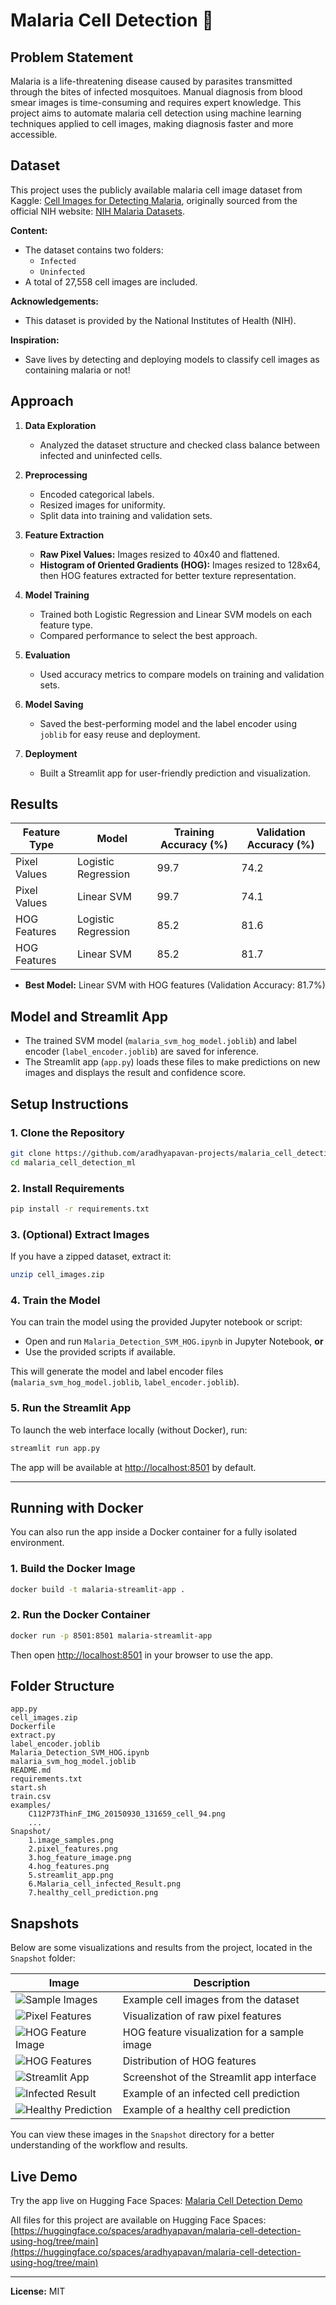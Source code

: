 

# Malaria Cell Detection 🚀

## Problem Statement
Malaria is a life-threatening disease caused by parasites transmitted through the bites of infected mosquitoes. Manual diagnosis from blood smear images is time-consuming and requires expert knowledge. This project aims to automate malaria cell detection using machine learning techniques applied to cell images, making diagnosis faster and more accessible.

## Dataset

This project uses the publicly available malaria cell image dataset from Kaggle: [Cell Images for Detecting Malaria](https://www.kaggle.com/datasets/iarunava/cell-images-for-detecting-malaria/data), originally sourced from the official NIH website: [NIH Malaria Datasets](https://ceb.nlm.nih.gov/repositories/malaria-datasets/).

**Content:**
- The dataset contains two folders:
  - `Infected`
  - `Uninfected`
- A total of 27,558 cell images are included.

**Acknowledgements:**
- This dataset is provided by the National Institutes of Health (NIH).

**Inspiration:**
- Save lives by detecting and deploying models to classify cell images as containing malaria or not!

## Approach

1. **Data Exploration**
   - Analyzed the dataset structure and checked class balance between infected and uninfected cells.

2. **Preprocessing**
   - Encoded categorical labels.
   - Resized images for uniformity.
   - Split data into training and validation sets.

3. **Feature Extraction**
   - **Raw Pixel Values:** Images resized to 40x40 and flattened.
   - **Histogram of Oriented Gradients (HOG):** Images resized to 128x64, then HOG features extracted for better texture representation.

4. **Model Training**
   - Trained both Logistic Regression and Linear SVM models on each feature type.
   - Compared performance to select the best approach.

5. **Evaluation**
   - Used accuracy metrics to compare models on training and validation sets.

6. **Model Saving**
   - Saved the best-performing model and the label encoder using `joblib` for easy reuse and deployment.

7. **Deployment**
   - Built a Streamlit app for user-friendly prediction and visualization.

## Results

| Feature Type   | Model                | Training Accuracy (%) | Validation Accuracy (%) |
|----------------|----------------------|----------------------|------------------------|
| Pixel Values   | Logistic Regression  | 99.7                 | 74.2                   |
| Pixel Values   | Linear SVM           | 99.7                 | 74.1                   |
| HOG Features   | Logistic Regression  | 85.2                 | 81.6                   |
| HOG Features   | Linear SVM           | 85.2                 | 81.7                   |

- **Best Model:** Linear SVM with HOG features (Validation Accuracy: 81.7%)

## Model and Streamlit App

- The trained SVM model (`malaria_svm_hog_model.joblib`) and label encoder (`label_encoder.joblib`) are saved for inference.
- The Streamlit app (`app.py`) loads these files to make predictions on new images and displays the result and confidence score.

## Setup Instructions

### 1. Clone the Repository

```bash
git clone https://github.com/aradhyapavan-projects/malaria_cell_detection_ml
cd malaria_cell_detection_ml
```

### 2. Install Requirements

```bash
pip install -r requirements.txt
```

### 3. (Optional) Extract Images

If you have a zipped dataset, extract it:

```bash
unzip cell_images.zip
```

### 4. Train the Model

You can train the model using the provided Jupyter notebook or script:

- Open and run `Malaria_Detection_SVM_HOG.ipynb` in Jupyter Notebook, **or**
- Use the provided scripts if available.

This will generate the model and label encoder files (`malaria_svm_hog_model.joblib`, `label_encoder.joblib`).

### 5. Run the Streamlit App

To launch the web interface locally (without Docker), run:

```bash
streamlit run app.py
```

The app will be available at [http://localhost:8501](http://localhost:8501) by default.

---

## Running with Docker

You can also run the app inside a Docker container for a fully isolated environment.

### 1. Build the Docker Image

```bash
docker build -t malaria-streamlit-app .
```

### 2. Run the Docker Container

```bash
docker run -p 8501:8501 malaria-streamlit-app
```

Then open [http://localhost:8501](http://localhost:8501) in your browser to use the app.

## Folder Structure

```
app.py
cell_images.zip
Dockerfile
extract.py
label_encoder.joblib
Malaria_Detection_SVM_HOG.ipynb
malaria_svm_hog_model.joblib
README.md
requirements.txt
start.sh
train.csv
examples/
    C112P73ThinF_IMG_20150930_131659_cell_94.png
    ...
Snapshot/
    1.image_samples.png
    2.pixel_features.png
    3.hog_feature_image.png
    4.hog_features.png
    5.streamlit_app.png
    6.Malaria_cell_infected_Result.png
    7.healthy_cell_prediction.png
```

## Snapshots

Below are some visualizations and results from the project, located in the `Snapshot` folder:

| Image | Description |
|-------|-------------|
| ![Sample Images](Snapshot/1.image_samples.png) | Example cell images from the dataset |
| ![Pixel Features](Snapshot/2.pixel_features.png) | Visualization of raw pixel features |
| ![HOG Feature Image](Snapshot/3.hog_feature_image.png) | HOG feature visualization for a sample image |
| ![HOG Features](Snapshot/4.hog_features.png) | Distribution of HOG features |
| ![Streamlit App](Snapshot/5.streamlit_app.png) | Screenshot of the Streamlit app interface |
| ![Infected Result](Snapshot/6.Malaria_cell_infected_Result.png) | Example of an infected cell prediction |
| ![Healthy Prediction](Snapshot/7.healthy_cell_prediction.png) | Example of a healthy cell prediction |

You can view these images in the `Snapshot` directory for a better understanding of the workflow and results.



## Live Demo

Try the app live on Hugging Face Spaces: [Malaria Cell Detection Demo](https://huggingface.co/spaces/aradhyapavan/malaria-cell-detection-using-hog/)

All files for this project are available on Hugging Face Spaces: [https://huggingface.co/spaces/aradhyapavan/malaria-cell-detection-using-hog/tree/main](https://huggingface.co/spaces/aradhyapavan/malaria-cell-detection-using-hog/tree/main)


---

**License:** MIT
